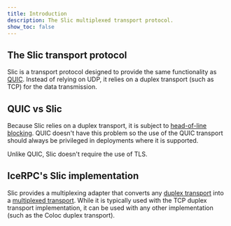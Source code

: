 ```yaml
---
title: Introduction
description: The Slic multiplexed transport protocol.
show_toc: false
---
```


## The Slic transport protocol

Slic is a transport protocol designed to provide the same functionality as [QUIC][quic]. Instead of relying on UDP, it
relies on a duplex transport (such as TCP) for the data transmission.

## QUIC vs Slic

Because Slic relies on a duplex transport, it is subject to [head-of-line blocking][hol]. QUIC doesn't have this problem
so the use of the QUIC transport should always be privileged in deployments where it is supported.

Unlike QUIC, Slic doesn't require the use of TLS.

## IceRPC's Slic implementation

Slic provides a multiplexing adapter that converts any [duplex transport][duplex-transport] into a [multiplexed
transport][multiplexed-transport]. While it is typically used with the TCP duplex transport implementation, it can be
used with any other implementation (such as the Coloc duplex transport).

[hol]: https://en.wikipedia.org/wiki/Head-of-line_blocking
[quic]: https://datatracker.ietf.org/doc/rfc9000
[duplex-transport]: ../protocols-and-transports/ice-duplex-transports
[multiplexed-transport]: ../protocols-and-transports/icerpc-multiplexed-transports
